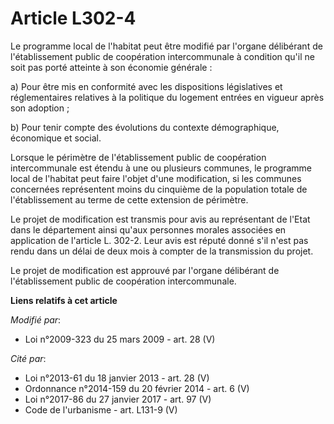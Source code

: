 # Article L302-4

Le programme local de l'habitat peut être modifié par l'organe délibérant de l'établissement public de coopération
intercommunale à condition qu'il ne soit pas porté atteinte à son économie générale : 

a) Pour être mis en conformité avec les dispositions législatives et réglementaires relatives à la politique du logement
entrées en vigueur après son adoption ; 

b) Pour tenir compte des évolutions du contexte démographique, économique et social.

Lorsque le périmètre de l'établissement public de coopération intercommunale est étendu à une ou plusieurs communes, le
programme local de l'habitat peut faire l'objet d'une modification, si les communes concernées représentent moins du
cinquième de la population totale de l'établissement au terme de cette extension de périmètre.

Le projet de modification est transmis pour avis au représentant de l'Etat dans le département ainsi qu'aux personnes morales
associées en application de l'article L. 302-2. Leur avis est réputé donné s'il n'est pas rendu dans un délai de deux mois à
compter de la transmission du projet.

Le projet de modification est approuvé par l'organe délibérant de l'établissement public de coopération intercommunale.

**Liens relatifs à cet article**

_Modifié par_:

  - Loi n°2009-323 du 25 mars 2009 - art. 28 (V)

_Cité par_:

  - Loi n°2013-61 du 18 janvier 2013 - art. 28 (V)
  - Ordonnance n°2014-159 du 20 février 2014 - art. 6 (V)
  - Loi n°2017-86 du 27 janvier 2017 - art. 97 (V)
  - Code de l'urbanisme - art. L131-9 (V)
